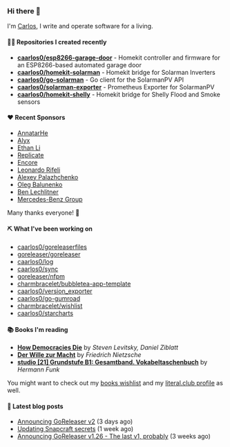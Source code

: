 ### Hi there 👋

I'm [Carlos](https://caarlos0.dev), I write and operate software for a living.

#### 👨‍💻 Repositories I created recently
- **[caarlos0/esp8266-garage-door](https://github.com/caarlos0/esp8266-garage-door)** - Homekit controller and firmware for an ESP8266-based automated garage door
- **[caarlos0/homekit-solarman](https://github.com/caarlos0/homekit-solarman)** - Homekit bridge for Solarman Inverters
- **[caarlos0/go-solarman](https://github.com/caarlos0/go-solarman)** - Go client for the SolarmanPV API
- **[caarlos0/solarman-exporter](https://github.com/caarlos0/solarman-exporter)** - Prometheus Exporter for SolarmanPV
- **[caarlos0/homekit-shelly](https://github.com/caarlos0/homekit-shelly)** - Homekit bridge for Shelly Flood and Smoke sensors


#### ❤️ Recent Sponsors
- [AnnatarHe](https://github.com/AnnatarHe)
- [Alyx](https://github.com/AlyxPink)
- [Ethan Li](https://github.com/ethanjli)
- [Replicate](https://github.com/replicate)
- [Encore](https://github.com/encoredev)
- [Leonardo Rifeli](https://github.com/leonardorifeli)
- [Alexey Palazhchenko](https://github.com/AlekSi)
- [Oleg Balunenko](https://github.com/obalunenko)
- [Ben Lechlitner](https://github.com/asphaltbuffet)
- [Mercedes-Benz Group](https://github.com/mercedes-benz)

Many thanks everyone! 🙏

#### ⛏️ What I've been working on

- [caarlos0/goreleaserfiles](https://github.com/caarlos0/goreleaserfiles)
- [goreleaser/goreleaser](https://github.com/goreleaser/goreleaser)
- [caarlos0/log](https://github.com/caarlos0/log)
- [caarlos0/sync](https://github.com/caarlos0/sync)
- [goreleaser/nfpm](https://github.com/goreleaser/nfpm)
- [charmbracelet/bubbletea-app-template](https://github.com/charmbracelet/bubbletea-app-template)
- [caarlos0/version_exporter](https://github.com/caarlos0/version_exporter)
- [caarlos0/go-gumroad](https://github.com/caarlos0/go-gumroad)
- [charmbracelet/wishlist](https://github.com/charmbracelet/wishlist)
- [caarlos0/starcharts](https://github.com/caarlos0/starcharts)

#### 📚 Books I'm reading
- **[How Democracies Die](https://literal.club/caarlos0/book/how-democracies-die-5395k)** by _Steven Levitsky, Daniel Ziblatt_
- **[Der Wille zur Macht](https://literal.club/caarlos0/book/friedrich-nietzsche-der-wille-zur-macht-5cvbc)** by _Friedrich Nietzsche_
- **[studio [21] Grundstufe B1: Gesamtband. Vokabeltaschenbuch](https://literal.club/caarlos0/book/hermann-funk-studio-21-grundstufe-b1-gesamtband-vokabeltaschenbuch-goh4l)** by _Hermann Funk_

You might want to check out my
[books wishlist](https://www.amazon.com.br/hz/wishlist/ls/EB8P7VS717SV)
and my [literal.club profile](https://literal.club/caarlos0) as well.

#### 📄 Latest blog posts
- [Announcing GoReleaser v2](https://carlosbecker.com/posts/goreleaser-v2/) (3 days ago)
- [Updating Snapcraft secrets](https://carlosbecker.com/posts/snap-secret/) (1 week ago)
- [Announcing GoReleaser v1.26 - The last v1, probably](https://carlosbecker.com/posts/goreleaser-v1.26/) (3 weeks ago)

